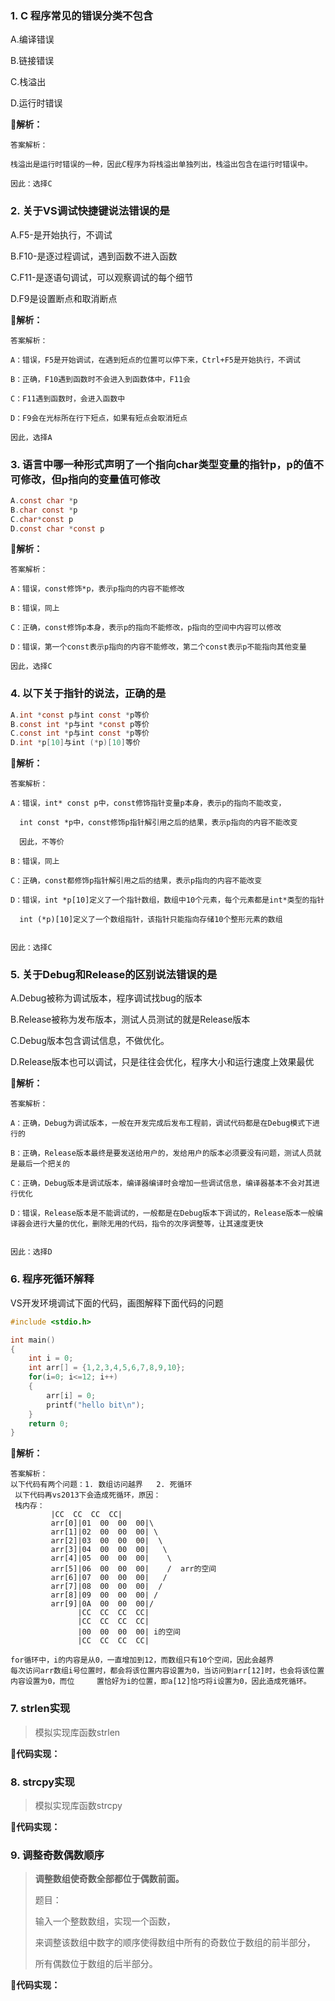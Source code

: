 ### 1. C 程序常见的错误分类不包含

A.编译错误

B.链接错误

C.栈溢出

D.运行时错误

**🌟解析：**

```
答案解析：

栈溢出是运行时错误的一种，因此C程序为将栈溢出单独列出，栈溢出包含在运行时错误中。

因此：选择C
```



### 2. 关于VS调试快捷键说法错误的是

A.F5-是开始执行，不调试

B.F10-是逐过程调试，遇到函数不进入函数

C.F11-是逐语句调试，可以观察调试的每个细节

D.F9是设置断点和取消断点

**🌟解析：**

```
答案解析：

A：错误，F5是开始调试，在遇到短点的位置可以停下来，Ctrl+F5是开始执行，不调试

B：正确，F10遇到函数时不会进入到函数体中，F11会

C：F11遇到函数时，会进入函数中

D：F9会在光标所在行下短点，如果有短点会取消短点

因此，选择A
```



### 3. 语言中哪一种形式声明了一个指向char类型变量的指针p，p的值不可修改，但p指向的变量值可修改

```c
A.const char *p
B.char const *p
C.char*const p
D.const char *const p
```

**🌟解析：**

```
答案解析：

A：错误，const修饰*p，表示p指向的内容不能修改

B：错误，同上

C：正确，const修饰p本身，表示p的指向不能修改，p指向的空间中内容可以修改

D：错误，第一个const表示p指向的内容不能修改，第二个const表示p不能指向其他变量

因此，选择C
```



### 4. 以下关于指针的说法，正确的是

```c
A.int *const p与int const *p等价
B.const int *p与int *const p等价
C.const int *p与int const *p等价
D.int *p[10]与int (*p)[10]等价
```

**🌟解析：**

```
答案解析：

A：错误，int* const p中，const修饰指针变量p本身，表示p的指向不能改变，

  int const *p中，const修饰p指针解引用之后的结果，表示p指向的内容不能改变

  因此，不等价

B：错误，同上

C：正确，const都修饰p指针解引用之后的结果，表示p指向的内容不能改变

D：错误，int *p[10]定义了一个指针数组，数组中10个元素，每个元素都是int*类型的指针

  int (*p)[10]定义了一个数组指针，该指针只能指向存储10个整形元素的数组


因此：选择C
```



### 5. 关于Debug和Release的区别说法错误的是

A.Debug被称为调试版本，程序调试找bug的版本

B.Release被称为发布版本，测试人员测试的就是Release版本

C.Debug版本包含调试信息，不做优化。

D.Release版本也可以调试，只是往往会优化，程序大小和运行速度上效果最优

**🌟解析：**

```
答案解析：

A：正确，Debug为调试版本，一般在开发完成后发布工程前，调试代码都是在Debug模式下进行的

B：正确，Release版本最终是要发送给用户的，发给用户的版本必须要没有问题，测试人员就是最后一个把关的

C：正确，Debug版本是调试版本，编译器编译时会增加一些调试信息，编译器基本不会对其进行优化

D：错误，Release版本是不能调试的，一般都是在Debug版本下调试的，Release版本一般编译器会进行大量的优化，删除无用的代码，指令的次序调整等，让其速度更快


因此：选择D
```



### 6. 程序死循环解释

VS开发环境调试下面的代码，画图解释下面代码的问题

```c
#include <stdio.h>

int main()
{
    int i = 0;
    int arr[] = {1,2,3,4,5,6,7,8,9,10};
    for(i=0; i<=12; i++)
    {
        arr[i] = 0;
        printf("hello bit\n");
    }
    return 0;
}
```

**🌟解析：**

```
答案解析：
以下代码有两个问题：1. 数组访问越界   2. 死循环
 以下代码再vs2013下会造成死循环，原因：
 栈内存：
         |CC  CC  CC  CC|
         arr[0]|01  00  00  00|\
         arr[1]|02  00  00  00| \
         arr[2]|03  00  00  00|  \
         arr[3]|04  00  00  00|   \
         arr[4]|05  00  00  00|    \
         arr[5]|06  00  00  00|    /  arr的空间
         arr[6]|07  00  00  00|   /
         arr[7]|08  00  00  00|  /
         arr[8]|09  00  00  00| /
         arr[9]|0A  00  00  00|/
               |CC  CC  CC  CC|
               |CC  CC  CC  CC|
               |00  00  00  00| i的空间
               |CC  CC  CC  CC|
               
for循环中，i的内容是从0，一直增加到12，而数组只有10个空间，因此会越界
每次访问arr数组i号位置时，都会将该位置内容设置为0，当访问到arr[12]时，也会将该位置内容设置为0，而位     置恰好为i的位置，即a[12]恰巧将i设置为0，因此造成死循环。
```



### 7. strlen实现

>模拟实现库函数strlen

**📝代码实现：**





### 8. strcpy实现

>模拟实现库函数strcpy

**📝代码实现：**



### 9. 调整奇数偶数顺序

>**调整数组使奇数全部都位于偶数前面。**
>
>题目：
>
>输入一个整数数组，实现一个函数，
>
>来调整该数组中数字的顺序使得数组中所有的奇数位于数组的前半部分，
>
>所有偶数位于数组的后半部分。

**📝代码实现：**